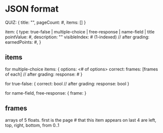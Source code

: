 # JSON format

QUIZ:
{
	title: "",
	pageCount: #,
	items: []
}

item:
{
	type: true-false | multiple-choice | free-response | name-field | title
	pointValue: #,
	description: ""
	visibleIndex: # (1-indexed)
	// after grading:
	earnedPoints: #,
}

## items

for multiple-choice items:
{
	options: <# of options>
	correct: <index of correct>
	frames: [frames of each]
	// after grading:
	response: #
}

for true-false:
{
	correct: bool
	// after grading:
	response: bool
}

for name-field, free-response:
{
	frame: <a frame>
}

## frames
arrays of 5 floats.
first is the page # that this item appears on
last 4 are left, top, right, bottom, from 0..1

